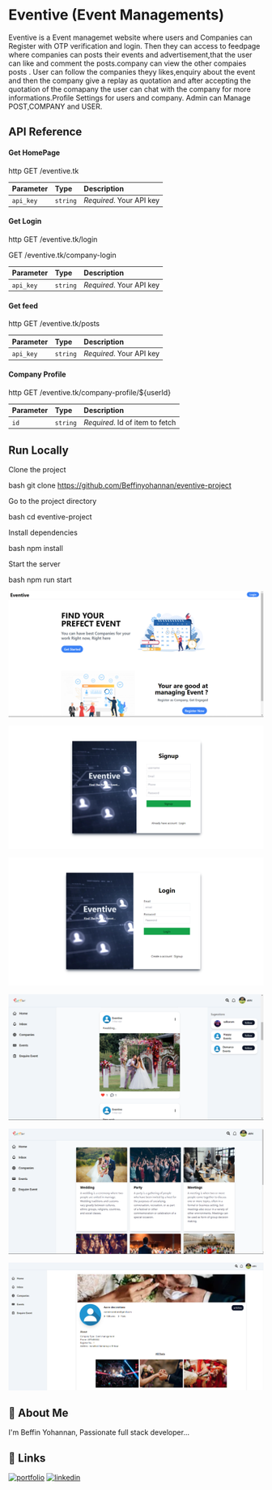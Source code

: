 # Eventive (Event Managements)

Eventive is a Event managemet website where users and Companies can Register with OTP verification and login. Then they can access to feedpage where companies can posts their events and advertisement,that the user can like and comment the posts.company can view the other compaies posts . User can follow the companies theyy likes,enquiry about the event and then the company give a replay as quotation and after accepting the quotation of the comapany the user can chat with the company for more informations.Profile Settings for users and company. Admin can Manage POST,COMPANY and USER.


## API Reference



#### Get HomePage

http
  GET /eventive.tk


| Parameter | Type     | Description                |
| :-------- | :------- | :------------------------- |
| `api_key` | `string` | *Required*. Your API key |

#### Get Login

http
  GET /eventive.tk/login

  GET /eventive.tk/company-login


| Parameter | Type     | Description                |
| :-------- | :------- | :------------------------- |
| `api_key` | `string` | *Required*. Your API key |


#### Get feed

http
  GET /eventive.tk/posts


| Parameter | Type     | Description                |
| :-------- | :------- | :------------------------- |
| `api_key` | `string` | *Required*. Your API key |



####  Company Profile

http
  GET /eventive.tk/company-profile/${userId}


| Parameter | Type     | Description                       |
| :-------- | :------- | :-------------------------------- |
| `id`      | `string` | *Required*. Id of item to fetch |



## Run Locally

Clone the project

bash
  git clone https://github.com/Beffinyohannan/eventive-project


Go to the project directory

bash
  cd eventive-project


Install dependencies

bash
  npm install


Start the server

bash
  npm run start




![landingPage](screenshot/Screenshot_20221229_031925.png)

![signup](screenshot/Screenshot_20221229_032008.png)

![login](screenshot/Screenshot_20221229_032037.png)

![homepage](screenshot/Screenshot_20221229_031753.png)

![event](screenshot/Screenshot_20221229_032113.png)

![profile](screenshot/Screenshot_20221229_032232.png)




## 🚀 About Me
I'm Beffin Yohannan, Passionate full stack developer...


## 🔗 Links
[![portfolio](https://img.shields.io/badge/my_portfolio-000?style=for-the-badge&logo=ko-fi&logoColor=white)](https://beffinyohannan.github.io/beffinyohannan/)
[![linkedin](https://img.shields.io/badge/linkedin-0A66C2?style=for-the-badge&logo=linkedin&logoColor=white)](http://www.linkedin.com/in/beffin-yohannan)
